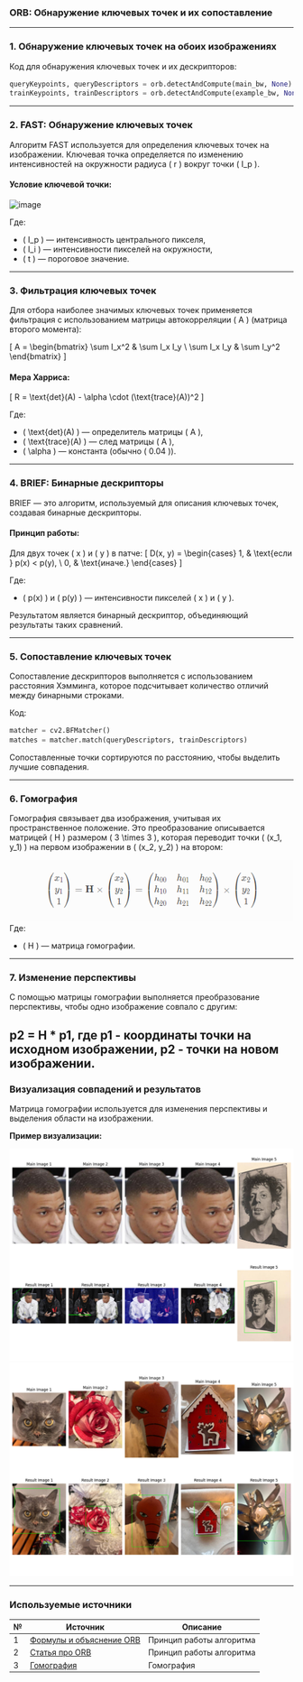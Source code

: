 ### ORB: Обнаружение ключевых точек и их сопоставление

---

### 1. **Обнаружение ключевых точек на обоих изображениях**
Код для обнаружения ключевых точек и их дескрипторов:
```python
queryKeypoints, queryDescriptors = orb.detectAndCompute(main_bw, None)
trainKeypoints, trainDescriptors = orb.detectAndCompute(example_bw, None)
```

---

### 2. **FAST: Обнаружение ключевых точек**
Алгоритм FAST используется для определения ключевых точек на изображении. Ключевая точка определяется по изменению интенсивностей на окружности радиуса \( r \) вокруг точки \( I_p \).

#### **Условие ключевой точки:**
![image](https://github.com/user-attachments/assets/8a66aa73-2503-4b19-b111-070bc6baa8df)

Где:
- \( I_p \) — интенсивность центрального пикселя,
- \( I_i \) — интенсивности пикселей на окружности,
- \( t \) — пороговое значение.

---

### 3. **Фильтрация ключевых точек**
Для отбора наиболее значимых ключевых точек применяется фильтрация с использованием матрицы автокорреляции \( A \) (матрица второго момента):

\[
A = \begin{bmatrix}
\sum I_x^2 & \sum I_x I_y \\
\sum I_x I_y & \sum I_y^2
\end{bmatrix}
\]

#### **Мера Харриса:**
\[
R = \text{det}(A) - \alpha \cdot (\text{trace}(A))^2
\]

Где:
- \( \text{det}(A) \) — определитель матрицы \( A \),
- \( \text{trace}(A) \) — след матрицы \( A \),
- \( \alpha \) — константа (обычно \( 0.04 \)).

---

### 4. **BRIEF: Бинарные дескрипторы**
BRIEF — это алгоритм, используемый для описания ключевых точек, создавая бинарные дескрипторы.

#### **Принцип работы:**
Для двух точек \( x \) и \( y \) в патче:
\[
D(x, y) = 
\begin{cases} 
1, & \text{если } p(x) < p(y), \\
0, & \text{иначе.}
\end{cases}
\]

Где:
- \( p(x) \) и \( p(y) \) — интенсивности пикселей \( x \) и \( y \).

Результатом является бинарный дескриптор, объединяющий результаты таких сравнений.

---

### 5. **Сопоставление ключевых точек**
Сопоставление дескрипторов выполняется с использованием расстояния Хэмминга, которое подсчитывает количество отличий между бинарными строками.

Код:
```python
matcher = cv2.BFMatcher()
matches = matcher.match(queryDescriptors, trainDescriptors)
```

Сопоставленные точки сортируются по расстоянию, чтобы выделить лучшие совпадения.

---

### 6. **Гомография**
Гомография связывает два изображения, учитывая их пространственное положение. Это преобразование описывается матрицей \( H \) размером \( 3 \times 3 \), которая переводит точки \( (x_1, y_1) \) на первом изображении в \( (x_2, y_2) \) на втором:

![alt text](image.png)
Где:
- \( H \) — матрица гомографии.

---

### 7. **Изменение перспективы**
С помощью матрицы гомографии выполняется преобразование перспективы, чтобы одно изображение совпало с другим:

p2 = H * p1, где 
p1 - координаты точки на исходном изображении, p2 - точки на новом изображении.
---

### **Визуализация совпадений и результатов**
Матрица гомографии используется для изменения перспективы и выделения области на изображении. 

**Пример визуализации:**

![Результаты](sample1.jpg)
![Результаты](sample2.jpg)

---

### Используемые источники

| №  | Источник                                                                                 | Описание                                   |
|----|------------------------------------------------------------------------------------------|-------------------------------------------|
| 1  | [Формулы и объяснение ORB](https://medium.com/@imhongxiaohui/explanation-of-orb-in-point-feature-extraction-1cdd9b82655a)       | Принцип работы алгоритма |
| 2  | [Статья про ORB](https://habr.com/ru/articles/414459/) | Принцип работы алгоритма    |
| 3  | [Гомография](https://waksoft.susu.ru/2020/03/26/primery-gomogrfii-s-ispolzovaniem-opencv/) | Гомография |